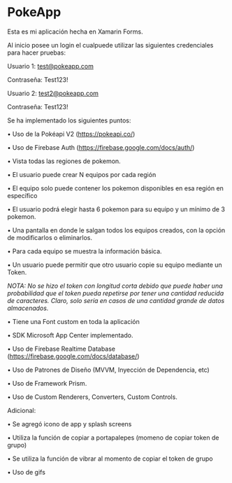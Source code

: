 # PokeApp

Esta es mi aplicación hecha en Xamarin Forms.

Al inicio posee un login el cualpuede utilizar las siguientes credenciales para hacer pruebas:

Usuario 1: test@pokeapp.com

Contraseña: Test123!


Usuario 2: test2@pokeapp.com

Contraseña: Test123!


Se ha implementado los siguientes puntos:

• Uso de la Pokéapi V2 (https://pokeapi.co/)

• Uso de Firebase Auth (https://firebase.google.com/docs/auth/)

• Vista todas las regiones de pokemon.

• El usuario puede crear N equipos por cada región

• El equipo solo puede contener los pokemon disponibles en esa región en específico

• El usuario podrá elegir hasta 6 pokemon para su equipo y un mínimo de 3 pokemon.

• Una pantalla en donde le salgan todos los equipos creados, con la opción de modificarlos o eliminarlos.

• Para cada equipo se muestra la información básica.

• Un usuario puede permitir que otro usuario copie su equipo mediante un Token.

  *NOTA: No se hizo el token con longitud corta debido que puede haber una probabilidad que el token pueda repetirse por tener una               cantidad reducida de caracteres. Claro, solo sería en casos de una cantidad grande de datos almacenados.*
  
  
• Tiene una Font custom en toda la aplicación

• SDK Microsoft App Center implementado.

• Uso de Firebase Realtime Database (https://firebase.google.com/docs/database/)

• Uso de Patrones de Diseño (MVVM, Inyección de Dependencia, etc)

• Uso de Framework Prism.

• Uso de Custom Renderers, Converters, Custom Controls.


Adicional:

• Se agregó icono de app y splash screens

• Utiliza la función de copiar a portapalepes (momeno de copiar token de grupo)

• Se utiliza la función de vibrar al momento de copiar el token de grupo

• Uso de gifs

